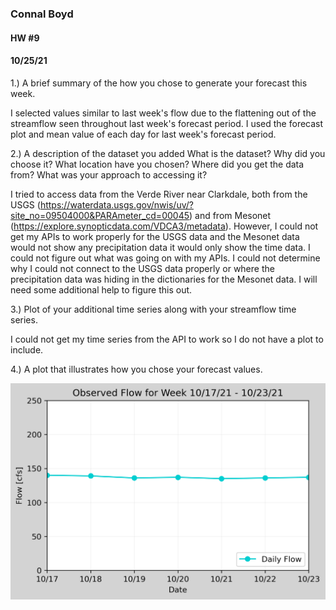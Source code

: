 ### Connal Boyd
#### HW #9
#### 10/25/21

1.) A brief summary of the how you chose to generate your forecast this week.

I selected values similar to last week's flow due to the flattening out of the streamflow seen throughout last week's forecast period. I used the forecast plot and mean value of each day for last week's forecast period.

2.) A description of the dataset you added
        What is the dataset? Why did you choose it?
        What location have you chosen?
        Where did you get the data from?
        What was your approach to accessing it?

I tried to access data from the Verde River near Clarkdale, both from the USGS (https://waterdata.usgs.gov/nwis/uv/?site_no=09504000&PARAmeter_cd=00045) and from Mesonet (https://explore.synopticdata.com/VDCA3/metadata). However, I could not get my APIs to work properly for the USGS data and the Mesonet data would not show any precipitation data it would only show the time data. I could not figure out what was going on with my APIs. I could not determine why I could not connect to the USGS data properly or where the precipitation data was hiding in the dictionaries for the Mesonet data. I will need some additional help to figure this out.

3.) Plot of your additional time series along with your streamflow time series.

I could not get my time series from the API to work so I do not have a plot to include.

4.) A plot that illustrates how you chose your forecast values.

![picture 1](./images/Wk8_Obs.png)  
